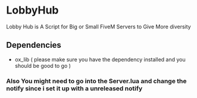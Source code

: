 # LobbyHub
Lobby Hub is A Script for Big or Small FiveM Servers to Give More diversity
## Dependencies
- ox_lib
( please make sure you have the dependency installed and you should be good to go )
### Also You might need to go into the Server.lua and change the notify since i set it up with a unreleased notify



